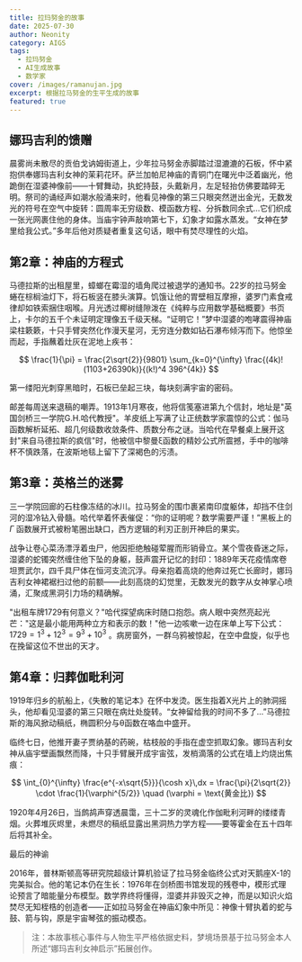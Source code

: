 ```yaml
---
title: 拉玛努金的故事
date: 2025-07-30
author: Neonity
category: AIGS
tags:
  - 拉玛努金
  - AI生成故事
  - 数学家
cover: /images/ramanujan.jpg
excerpt: 根据拉马努金的生平生成的故事
featured: true
---
```


## 娜玛吉利的馈赠

晨雾尚未散尽的贡伯戈讷姆街道上，少年拉马努金赤脚踏过湿漉漉的石板，怀中紧抱供奉娜玛吉利女神的茉莉花环。萨兰加帕尼神庙的青铜门在曙光中泛着幽光，他跪倒在湿婆神像前——十臂舞动，执蛇持鼓，头戴新月，左足轻抬仿佛要踏碎无明。祭司的诵经声如潮水般涌来时，他看见神像的第三只眼突然迸出金光，无数发光的符号在空气中旋转：圆周率无穷级数、模函数方程、分拆数同余式...它们织成一张光网裹住他的身体。当庙宇钟声敲响第七下，幻象才如露水蒸发。“女神在梦里给我公式。”多年后他对质疑者重复这句话，眼中有焚尽理性的火焰。

## 第2章：神庙的方程式

马德拉斯的出租屋里，蟑螂在霉湿的墙角爬过被退学的通知书。22岁的拉马努金蜷在棕榈油灯下，将石板竖在膝头演算。饥饿让他的胃壁相互摩擦，婆罗门素食戒律却如铁索捆住咽喉。月光透过椰树缝隙泼在《纯粹与应用数学基础概要》书页上，卡尔的五千个未证明定理像五千级天梯。“证明它！”梦中湿婆的咆哮震得神庙梁柱簌簌，十只手臂突然化作漫天星河，无穷连分数如钻石瀑布倾泻而下。他惊坐而起，手指蘸着灶灰在泥地上疾书：

$$
\frac{1}{\pi} = \frac{2\sqrt{2}}{9801} \sum_{k=0}^{\infty} \frac{(4k)!(1103+26390k)}{(k!)^4 396^{4k}}
$$

第一缕阳光刺穿黑暗时，石板已垒起三块，每块刻满宇宙的密码。

邮差每周送来退稿的嘲弄。1913年1月寒夜，他将信笺塞进第九个信封，地址是"英国剑桥三一学院G.H.哈代教授"。羊皮纸上写满了让正统数学家震惊的公式：伽马函数解析延拓、超几何级数收敛条件、质数分布之谜。当哈代在早餐桌上展开这封"来自马德拉斯的疯信"时，他被信中黎曼ξ函数的精妙公式所震撼，手中的咖啡杯不慎跌落，在波斯地毯上留下了深褐色的污渍。

## 第3章：英格兰的迷雾

三一学院回廊的石柱像冻结的冰川。拉马努金的围巾裹紧南印度躯体，却挡不住剑河的湿冷钻入骨髓。哈代举着怀表催促：“你的证明呢？数学需要严谨！”黑板上的 $\Gamma$ 函数展开式被粉笔圈出缺口，西方逻辑的利刃正剖开神启的果实。

战争让卷心菜汤漂浮着虫尸，他因拒绝触碰荤腥而形销骨立。某个雪夜昏迷之际，湿婆的蛇镯突然缠住他下坠的身躯，鼓声震开记忆的封印：1889年天花疫情席卷坦贾武尔，四千具尸体在恒河支流沉浮。母亲抱着高烧的他奔过死亡长廊时，娜玛吉利女神裙裾扫过他的前额——此刻高烧的幻觉里，无数发光的数字从女神掌心喷涌，汇聚成黑洞引力场的精确解。

"出租车牌1729有何意义？"哈代探望病床时随口抱怨。病人眼中突然亮起光芒："这是最小能用两种立方和表示的数！"他一边咳嗽一边在床单上写下公式： $1729 = 1^3 + 12^3 = 9^3 + 10^3$ 。病房窗外，一群乌鸦被惊起，在空中盘旋，似乎也在挽留这位不世出的天才。

## 第4章：归葬伽毗利河

1919年归乡的航船上，《失散的笔记本》在怀中发烫。医生指着X光片上的肺洞摇头，他却看见湿婆的第三只眼在病灶处旋转。“女神留给我的时间不多了...”马德拉斯的海风掀动稿纸，椭圆积分与θ函数在咯血中盛开。

临终七日，他推开妻子贾纳基的药碗，枯枝般的手指在虚空抓取幻象。娜玛吉利女神从庙宇壁画飘然而降，十只手臂展开成宇宙弦，发梢滴落的公式在墙上灼烧出焦痕：

$$
\int_{0}^{\infty} \frac{e^{-x\sqrt{5}}}{\cosh x}\,dx = \frac{\pi}{2\sqrt{2}} \cdot \frac{1}{\varphi^{5/2}} \quad (\varphi = \text{黄金比})
$$

1920年4月26日，当鹧鸪声穿透晨霭，三十二岁的灵魂化作伽毗利河畔的缕缕青烟。火葬堆灰烬里，未燃尽的稿纸显露出黑洞热力学方程——要等霍金在五十四年后将其补全。

最后的神谕

2016年，普林斯顿高等研究院超级计算机验证了拉马努金临终公式对天鹅座X-1的完美拟合。他的笔记本仍在生长：1976年在剑桥图书馆发现的残卷中，模形式理论预言了暗能量分布模型。数学界终将懂得，湿婆并非毁灭之神，而是以知识火焰焚尽无知桎梏的创造者——正如拉马努金在神庙幻象中所见：神像十臂执着的蛇与鼓、箭与钩，原是宇宙琴弦的振动模态。


> 注：本故事核心事件与人物生平严格依据史料，梦境场景基于拉马努金本人所述“娜玛吉利女神启示”拓展创作。
